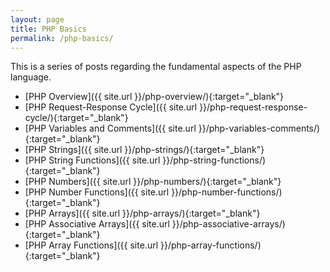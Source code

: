 ```yaml
---
layout: page
title: PHP Basics
permalink: /php-basics/
---
```


This is a series of posts regarding the fundamental aspects of the PHP language.

+ [PHP Overview]({{ site.url }}/php-overview/){:target="_blank"}
+ [PHP Request-Response Cycle]({{ site.url }}/php-request-response-cycle/){:target="_blank"}
+ [PHP Variables and Comments]({{ site.url }}/php-variables-comments/){:target="_blank"}
+ [PHP Strings]({{ site.url }}/php-strings/){:target="_blank"}
+ [PHP String Functions]({{ site.url }}/php-string-functions/){:target="_blank"}
+ [PHP Numbers]({{ site.url }}/php-numbers/){:target="_blank"}
+ [PHP Number Functions]({{ site.url }}/php-number-functions/){:target="_blank"}
+ [PHP Arrays]({{ site.url }}/php-arrays/){:target="_blank"}
+ [PHP Associative Arrays]({{ site.url }}/php-associative-arrays/){:target="_blank"}
+ [PHP Array Functions]({{ site.url }}/php-array-functions/){:target="_blank"}
